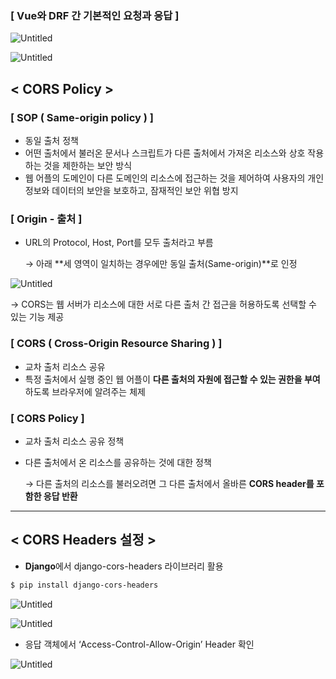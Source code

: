 ### [ Vue와 DRF 간 기본적인 요청과 응답 ]

![Untitled](https://prod-files-secure.s3.us-west-2.amazonaws.com/d19f9ad3-44f2-4548-913d-7640fdb34526/f2a10d7a-eb7f-46f7-8fe3-b57227163d28/Untitled.png)

![Untitled](https://prod-files-secure.s3.us-west-2.amazonaws.com/d19f9ad3-44f2-4548-913d-7640fdb34526/9bdf74db-a3ed-42a3-933f-556cd71df8da/Untitled.png)

## < CORS Policy >

### [ SOP ( Same-origin policy ) ]

- 동일 출처 정책
- 어떤 출처에서 불러온 문서나 스크립트가 다른 출처에서 가져온 리소스와 상호 작용하는 것을 제한하는 보안 방식
- 웹 어플의 도메인이 다른 도메인의 리소스에 접근하는 것을 제어하여 사용자의 개인 정보와 데이터의 보안을 보호하고, 잠재적인 보안 위협 방지

### [ Origin - 출처 ]

- URL의 Protocol, Host, Port를 모두 출처라고 부름
    
    → 아래 **세 영역이 일치하는 경우에만 동일 출처(Same-origin)**로 인정
    

![Untitled](https://prod-files-secure.s3.us-west-2.amazonaws.com/d19f9ad3-44f2-4548-913d-7640fdb34526/4276a61f-8158-47d8-8fcb-32a8131551ca/Untitled.png)

→ CORS는 웹 서버가 리소스에 대한 서로 다른 출처 간 접근을 허용하도록 선택할 수 있는 기능 제공

### [ CORS ( Cross-Origin Resource Sharing ) ]

- 교차 출처 리소스 공유
- 특정 출처에서 실행 중인 웹 어플이 **다른 출처의 자원에 접근할 수 있는 권한을 부여**하도록 브라우저에 알려주는 체제

### [ CORS Policy ]

- 교차 출처 리소스 공유 정책
- 다른 출처에서 온 리소스를 공유하는 것에 대한 정책
    
    → 다른 출처의 리소스를 불러오려면 그 다른 출처에서 올바른 **CORS header를 포함한 응답 반환**
    

---

## < CORS Headers 설정 >

- **Django**에서 django-cors-headers 라이브러리 활용

```html
$ pip install django-cors-headers
```

![Untitled](https://prod-files-secure.s3.us-west-2.amazonaws.com/d19f9ad3-44f2-4548-913d-7640fdb34526/14798e54-fb08-414d-977e-214fc1b7f328/Untitled.png)

![Untitled](https://prod-files-secure.s3.us-west-2.amazonaws.com/d19f9ad3-44f2-4548-913d-7640fdb34526/a3bff4a9-e181-444c-bf62-aa27a5bd8f5d/Untitled.png)

- 응답 객체에서 ‘Access-Control-Allow-Origin’ Header 확인

![Untitled](https://prod-files-secure.s3.us-west-2.amazonaws.com/d19f9ad3-44f2-4548-913d-7640fdb34526/94756c5a-3809-42b0-ab33-051a66b6a1a3/Untitled.png)